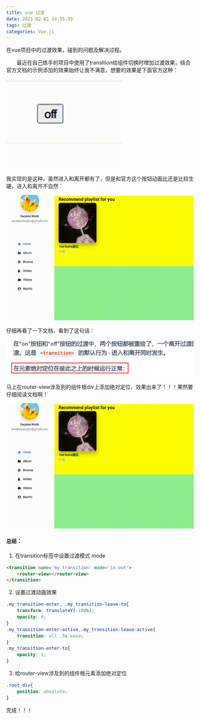 ```yaml
---
title: vue 过渡
date: 2021-02-01 14:55:59
tags: 过渡
categories: Vue.js
---
```

在vue项目中的过渡效果，碰到的问题及解决过程。
<!--more-->
<p style='text-indent: 2em;'>
    最近在自己练手的项目中使用了transition给组件切换时增加过渡效果，结合官方文档的示例添加的效果始终让我不满意，想要的效果是下面官方这种：
</p>
<img src='https://raw.githubusercontent.com/uncledwyane/imageBed/master/img/bandicam.gif'/>

我实现的是这种，虽然进入和离开都有了，但是和官方这个按钮动画比还是比较生硬，进入和离开不自然：

<img src="https://raw.githubusercontent.com/uncledwyane/imageBed/master/img/bandicam%202021-02-01.gif"/>

仔细再看了一下文档，看到了这句话：

<img src="https://raw.githubusercontent.com/uncledwyane/imageBed/master/img/20210201154911.png"/>

马上在router-view涉及到的组件根div上添加绝对定位，效果出来了！！！果然要仔细阅读文档啊！

<img src="https://raw.githubusercontent.com/uncledwyane/imageBed/master/img/bandicam%202021-02-011.gif"/>



#### 总结：
1. 在transition标签中设置过渡模式 mode
```html
<transition name='my_transition' mode='in-out'>
    <router-view></router-view>
</transition>
```

2. 设置过渡动画效果
```css
.my_transition-enter, .my_transition-leave-to{
    transform: translateY(-100%);
    opacity: 0;
}
.my_transition-enter-active,.my_transition-leave-active{
    transition: all .5s ease;
}
.my_transition-enter-to{
    opacity: 1;
}
```
3. 给router-view涉及到的组件根元素添加绝对定位
```css
.root_div{
    position: absolute;
}
```

完成！！！




